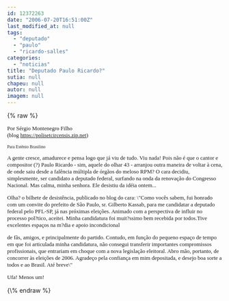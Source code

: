 ```yaml
---
id: 12372263
date: "2006-07-20T16:51:00Z"
last_modified_at: null
tags:
  - "deputado"
  - "paulo"
  - "ricardo-salles"
categories:
  - "noticias"
title: "Deputado Paulo Ricardo?"
sutia: null
chapeu: null
autor: null
imagem: null
---
```

{\% raw %}
<p><FONT face=Verdana size=2></p>
<p><P>Por Sérgio Montenegro Filho<BR>(blog <A href=\"https://polisetcircensis.zip.net\">https://polisetcircensis.zip.net</A>)</P></FONT><FONT face=Verdana size=1></p>
<p><P>Para Estênio Brasilino</P></FONT><FONT size=2></p>
<p><P><FONT face=Verdana>A gente cresce, amadurece e pensa logo que já viu de tudo. Viu nada! Pois não é que o cantor e compositor (?) Paulo Ricardo - sim, aquele do olhar 43 - arranjou outra maneira de voltar à cena, de onde saiu desde a falência múltipla de órgãos do meloso RPM? O cara decidiu, simplesmente, ser candidato a deputado federal, surfando na onda da renovação do Congresso Nacional. Mas calma, minha senhora. Ele desistiu da idéia ontem...</FONT></P></p>
<p><P><FONT face=Verdana>Olha? o bilhete de desistência, publicado no blog do cara: \"Como vocês sabem, fui honrado com um convite do prefeito de São Paulo, sr. Gilberto Kassab, para me candidatar a deputado federal pelo PFL-SP, já nas próximas eleições. Animado com a perspectiva de influir no processo pol?tico, aceitei. Minha candidatura foi muit?ssimo bem recebida por todos.Tive excelentes espaços na m?dia e apoio incondicional</p>
<p> de fãs, amigos, e principalmente do partido. Contudo, em função do pequeno espaço de tempo em que foi articulada minha candidatura, não consegui transferir importantes compromissos profissionais, que entrariam em choque com a nova legislação eleitoral. Abro mão, portanto, de concorrer às eleições de 2006. Agradeço pela confiança em mim depositada, e desejo boa sorte a todos e ao Brasil. Até breve\"</FONT></P></p>
<p><P><FONT face=Verdana>Ufa! Menos um!</FONT></P></FONT> </p>
{\% endraw %}